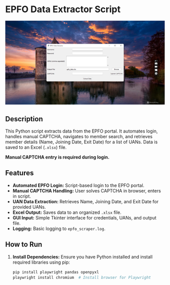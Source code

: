# EPFO Data Extractor Script

![Application Screenshot](Capture.PNG)  <!-- Replace application_screenshot.png with your actual image file name -->

## Description

This Python script extracts data from the EPFO portal. It automates login, handles manual CAPTCHA, navigates to member search, and retrieves member details (Name, Joining Date, Exit Date) for a list of UANs. Data is saved to an Excel (`.xlsx`) file.

**Manual CAPTCHA entry is required during login.**

## Features

* **Automated EPFO Login:** Script-based login to the EPFO portal.
* **Manual CAPTCHA Handling:** User solves CAPTCHA in browser, enters in script.
* **UAN Data Extraction:** Retrieves Name, Joining Date, and Exit Date for provided UANs.
* **Excel Output:** Saves data to an organized `.xlsx` file.
* **GUI Input:** Simple Tkinter interface for credentials, UANs, and output file.
* **Logging:**  Basic logging to `epfo_scraper.log`.

## How to Run

1. **Install Dependencies:** Ensure you have Python installed and install required libraries using pip:
   ```bash
   pip install playwright pandas openpyxl
   playwright install chromium  # Install browser for Playwright
